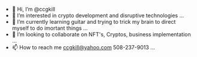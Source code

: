 - 👋 Hi, I’m @ccgkill
- 👀 I’m interested in crypto development and disruptive technologies  ...
- 🌱 I’m currently learning guitar and trying to trick my brain to direct myself to do imortant things ...
- 💞️ I’m looking to collaborate on NFT's, Cryptos, business implementation    ...
- 📫 How to reach me ccgkill@yahoo.com 508-237-9013 ...

<!---
ccgkill/ccgkill is a ✨ special ✨ repository because its `README.md` (this file) appears on your GitHub profile.
You can click the Preview link to take a look at your changes.
--->
